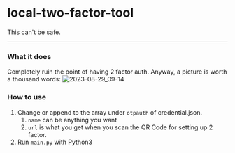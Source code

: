 # local-two-factor-tool
This can't be safe.

-------
### What it does
Completely ruin the point of having 2 factor auth. Anyway, a picture is worth a thousand words:
![2023-08-29_09-14](https://github.com/xantaren/local-two-factor-tool/assets/68090976/9c804fb6-00f4-4dde-bf9d-d5c7a6eb3a14)

### How to use
1. Change or append to the array under `otpauth` of credential.json.
    1. `name` can be anything you want
    2. `url` is what you get when you scan the QR Code for setting up 2 factor.
2. Run `main.py` with Python3

